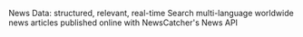 News Data: structured, relevant, real-time
Search multi-language worldwide news articles published online with NewsCatcher's News API